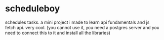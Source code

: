 # scheduleboy
schedules tasks. a mini project i made to learn api fundamentals and js fetch api. very cool. (you cannot use it, you need a postgres server and you need to connect this to it and install all the libraries)

